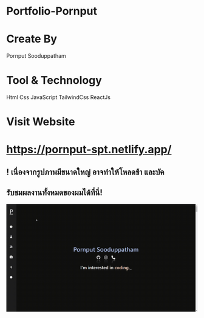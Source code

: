 # Portfolio-Pornput
# Create By
Pornput Sooduppatham

# Tool & Technology
Html Css JavaScript TailwindCss ReactJs

# Visit Website
# https://pornput-spt.netlify.app/

! เนื่องจากรูปภาพมีขนาดใหญ่ อาจทำให้โหลดช้า และบัค
---
รับชมผลงานทั้งหมดของผมได้ที่นี่!
---
<p align="center">
<a href="https://pornput-spt.netlify.app/">
<img src="PornPortfolio.gif" alt="" width="650" align="center"/>
</a>
</p>

